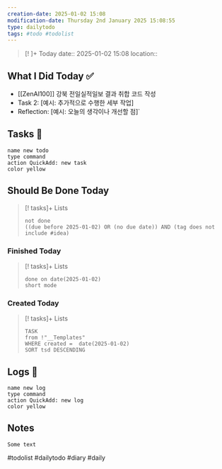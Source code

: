 ```yaml
---
creation-date: 2025-01-02 15:08 
modification-date: Thursday 2nd January 2025 15:08:55
type: dailytodo
tags: #todo #todolist 
---
```



> [!  ]+ Today
>  date::  2025-01-02 15:08 
> location::    
## What I Did Today ✅
- [[ZenAI100]] 강북 전일실적일보 결과 취합 코드 작성
- Task 2: [예시: 추가적으로 수행한 세부 작업] 
- Reflection: [예시: 오늘의 생각이나 개선할 점]`


## Tasks 📝
```button
name new todo
type command
action QuickAdd: new task
color yellow
```


## Should Be Done Today
> [! tasks]+ Lists
> ```tasks
> not done 
> ((due before 2025-01-02) OR (no due date)) AND (tag does not include #idea)


### Finished Today
> [! tasks]+ Lists
> ```tasks
> done on date(2025-01-02)
> short mode
>```

### Created Today

> [! tasks]+ Lists
> ```dataview
>TASK
>from !"__Templates"
>WHERE created =  date(2025-01-02)
>SORT tsd DESCENDING
>```



## Logs 📗
```button
name new log
type command
action QuickAdd: new log
color yellow
```


## Notes

```text
Some text
```


#todolist #dailytodo #diary #daily

